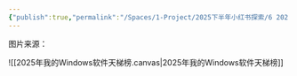 ```yaml
---
{"publish":true,"permalink":"/Spaces/1-Project/2025下半年小红书探索/6 2025我的Windows软件天梯榜.md","created":"2025-07-15","modified":"2025-07-15","cssclasses":""}
---
```



图片来源：

![[2025年我的Windows软件天梯榜.canvas|2025年我的Windows软件天梯榜]]
